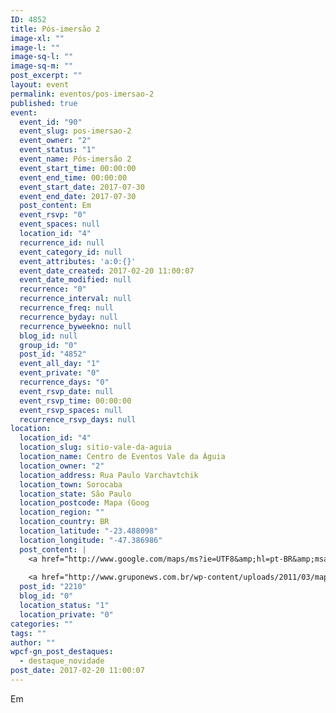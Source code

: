 ```yaml
---
ID: 4852
title: Pós-imersão 2
image-xl: ""
image-l: ""
image-sq-l: ""
image-sq-m: ""
post_excerpt: ""
layout: event
permalink: eventos/pos-imersao-2
published: true
event:
  event_id: "90"
  event_slug: pos-imersao-2
  event_owner: "2"
  event_status: "1"
  event_name: Pós-imersão 2
  event_start_time: 00:00:00
  event_end_time: 00:00:00
  event_start_date: 2017-07-30
  event_end_date: 2017-07-30
  post_content: Em
  event_rsvp: "0"
  event_spaces: null
  location_id: "4"
  recurrence_id: null
  event_category_id: null
  event_attributes: 'a:0:{}'
  event_date_created: 2017-02-20 11:00:07
  event_date_modified: null
  recurrence: "0"
  recurrence_interval: null
  recurrence_freq: null
  recurrence_byday: null
  recurrence_byweekno: null
  blog_id: null
  group_id: "0"
  post_id: "4852"
  event_all_day: "1"
  event_private: "0"
  recurrence_days: "0"
  event_rsvp_date: null
  event_rsvp_time: 00:00:00
  event_rsvp_spaces: null
  recurrence_rsvp_days: null
location:
  location_id: "4"
  location_slug: sitio-vale-da-aguia
  location_name: Centro de Eventos Vale da Águia
  location_owner: "2"
  location_address: Rua Paulo Varchavtchik
  location_town: Sorocaba
  location_state: São Paulo
  location_postcode: Mapa (Goog
  location_region: ""
  location_country: BR
  location_latitude: "-23.488098"
  location_longitude: "-47.386986"
  post_content: |
    <a href="http://www.google.com/maps/ms?ie=UTF8&amp;hl=pt-BR&amp;msa=0&amp;msid=101029055973969387879.00047056afb7234e1fdba&amp;ll=-23.452538,-47.321548&amp;spn=0.143937,0.307274&amp;t=h&amp;z=12" target="_blank">Mapa (Google Maps</a>)
    
    <a href="http://www.gruponews.com.br/wp-content/uploads/2011/03/mapa-atualizado-ceva.pdf" target="_blank">Baixe o Mapa em PDF</a>
  post_id: "2210"
  blog_id: "0"
  location_status: "1"
  location_private: "0"
categories: ""
tags: ""
author: ""
wpcf-gn_post_destaques:
  - destaque_novidade
post_date: 2017-02-20 11:00:07
---
```

Em